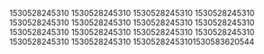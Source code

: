 1530528245310
1530528245310
1530528245310
1530528245310
1530528245310
1530528245310
1530528245310
1530528245310
1530528245310
1530528245310
1530528245310
1530528245310
1530528245310
1530528245310
15305282453101530583620544
